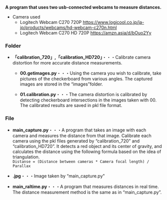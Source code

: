 **A program that uses two usb-connected webcams to measure distances.**
- Camera used
  - Logitech Webcam C270 720P https://www.logicool.co.jp/ja-jp/products/webcams/hd-webcam-c270n.html
  - Logitech Webcam C270 HD 720P https://amzn.asia/d/bOuo2Yy



### Folder
- **「calibration_720」,「calibration_HD720」**・・・Calibrate camera distortion for more accurate distance measurements.

  - **00.getimages.py**・・・Using the camera you wish to calibrate, take pictures of the checkerboard from various angles. The captured images are stored in the “images”folder.

  - **01.calibration.py**・・・The camera distortion is calibrated by detecting checkerboard intersections in the images taken with 00. The calibrated results are saved in pkl file format.


 ### File
- **main_capture.py**・・・A program that takes an image with each camera and measures the distance from that image. Calibrate each camera using the pkl files generated by “calibration_720” and “calibration_HD720”. 
It detects a red object and its center of gravity, and calculates the distance using the following formula based on the idea of triangulation.  <br>`Distanse = (Distance between cameras * Camera focal length) / Parallax`

- **.jpg**・・・Image taken by “main_capture.py"

- **main_raltime.py**・・・A program that measures distances in real time. The distance measurement method is the same as in “main_capture.py”.
